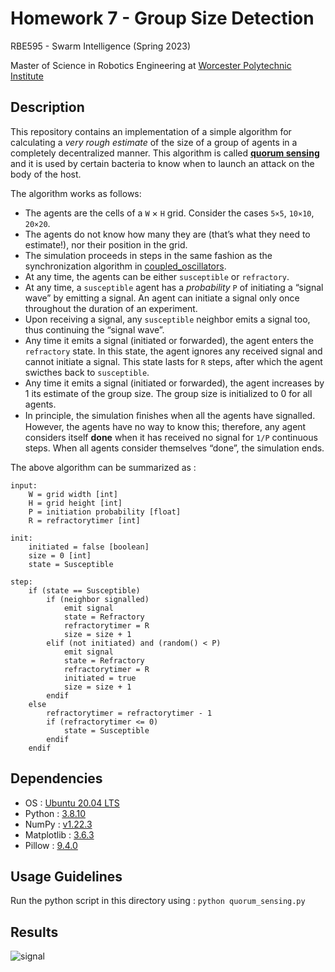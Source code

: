 # Homework 7 - Group Size Detection

RBE595 - Swarm Intelligence (Spring 2023)

Master of Science in Robotics Engineering at [Worcester Polytechnic Institute](https://www.wpi.edu/)

## Description

This repository contains an implementation of a simple algorithm for calculating a _very rough estimate_ of the size of a group of agents in a completely decentralized manner. This algorithm is called **[quorum sensing](https://en.wikipedia.org/wiki/Quorum_sensing)** and it is used by certain bacteria to know when to launch an attack on the body of the host.

The algorithm works as follows:

- The agents are the cells of a `W` × `H` grid. Consider the cases `5×5`, `10×10`, `20×20`.
- The agents do not know how many they are (that’s what they need to estimate!), nor their position in the grid.
- The simulation proceeds in steps in the same fashion as the synchronization algorithm in [coupled_oscillators](https://github.com/ranebhushan/swarm_workspace/tree/main/coupled_oscillators).
- At any time, the agents can be either `susceptible` or `refractory`.
- At any time, a `susceptible` agent has a _probability_ `P` of initiating a “signal wave” by emitting a signal. An agent can initiate a signal only once throughout the duration of an experiment.
- Upon receiving a signal, any `susceptible` neighbor emits a signal too, thus continuing the “signal wave”.
- Any time it emits a signal (initiated or forwarded), the agent enters the `refractory` state. In this state, the agent ignores any received signal and cannot initiate a signal. This state lasts for `R` steps, after which the agent swicthes back to `susceptible`.
- Any time it emits a signal (initiated or forwarded), the agent increases by 1 its estimate of the group size. The group size is initialized to 0 for all agents.
- In principle, the simulation ﬁnishes when all the agents have signalled. However, the agents have no way to know this; therefore, any agent considers itself **done** when it has received no signal for `1/P` continuous steps. When all agents consider themselves “done”, the simulation ends.

The above algorithm can be summarized as :

```
input:
    W = grid width [int]
    H = grid height [int]
    P = initiation probability [float]
    R = refractorytimer [int]

init:
    initiated = false [boolean]
    size = 0 [int]
    state = Susceptible

step:
    if (state == Susceptible)
        if (neighbor signalled)
            emit signal
            state = Refractory
            refractorytimer = R
            size = size + 1
        elif (not initiated) and (random() < P)
            emit signal
            state = Refractory
            refractorytimer = R
            initiated = true
            size = size + 1
        endif
    else
        refractorytimer = refractorytimer - 1
        if (refractorytimer <= 0)
            state = Susceptible
        endif
    endif
```

## Dependencies
- OS : [Ubuntu 20.04 LTS](https://releases.ubuntu.com/20.04/)
- Python : [3.8.10](https://www.python.org/downloads/release/python-3810/)
- NumPy : [v1.22.3](https://numpy.org/)
- Matplotlib : [3.6.3](https://matplotlib.org/stable/index.html)
- Pillow : [9.4.0](https://pillow.readthedocs.io/en/stable/)

## Usage Guidelines

Run the python script in this directory using : `python quorum_sensing.py`

## Results

![signal](https://github.com/ranebhushan/swarm_workspace/assets/34753789/92eca5e3-9ff3-4c13-a6dd-af3dc666ec42)

